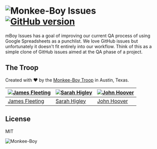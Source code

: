 ![Monkee-Boy](https://dujrsrsgsd3nh.cloudfront.net/img/emoticons/113009/mboy-1403710932.jpg) Issues [![GitHub version](https://badge.fury.io/gh/monkee-boy%2Fissues.svg)](http://badge.fury.io/gh/monkee-boy%2Fissues)
===========

mBoy Issues has a goal of improving our current QA process of using Google Spreadsheets as a punchlist. We love GitHub issues but unfortunately it doesn't fit entirely into our workflow. Think of this as a simple clone of GitHub issues aimed at the QA phase of a project.


## The Troop

Created with ♥ by the [Monkee-Boy Troop](http://monkee-boy.com) in Austin, Texas.

| [![James Fleeting](https://avatars0.githubusercontent.com/u/23062?s=144)](https://github.com/fleeting) | [![Sarah Higley](https://avatars3.githubusercontent.com/u/3819570?s=144)](https://github.com/smhigley) | [![John Hoover](https://avatars2.githubusercontent.com/u/48278?s=144)](https://github.com/defvayne23) |
|---|---|---|
| [James Fleeting](http://github.com/fleeting) | [Sarah Higley](https://github.com/smhigley) | [John Hoover](https://github.com/defvayne23) |

## License

MIT

![Monkee-Boy](http://www.monkee-boy.com/img/logo-withtag-vertical-dark.jpg)
